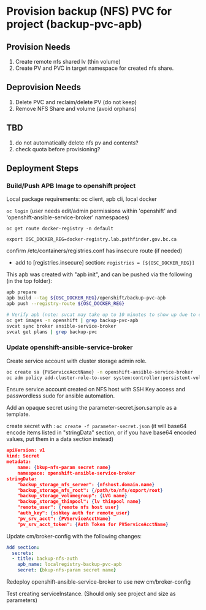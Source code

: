 # Provision backup (NFS) PVC for project (backup-pvc-apb)

## Provision Needs

1. Create remote nfs shared lv (thin volume)
2. Create PV and PVC in target namespace for created nfs share.

## Deprovision Needs

1. Delete PVC and reclaim/delete PV (do not keep)
2. Remove NFS Share and volume (avoid orphans)

## TBD

1. do not automatically delete nfs pv and contents?
2. check quota before provisioning?

## Deployment Steps

### Build/Push APB Image to openshift project

Local package requirements: oc client, apb cli, local docker

`oc login` (user needs edit/admin permissions within 'openshift' and 'openshift-ansible-service-broker' namespaces)

`oc get route docker-registry -n default`

`export OSC_DOCKER_REG=docker-registry.lab.pathfinder.gov.bc.ca`

confirm /etc/containers/registries.conf has insecure route (if needed)

- add to [registries.insecure] section:
  `registries = [${OSC_DOCKER_REG}]`

This apb was created with "apb init", and can be pushed via the following (in the top folder):

``` bash
apb prepare
apb build --tag ${OSC_DOCKER_REG}/openshift/backup-pvc-apb
apb push --registry-route ${OSC_DOCKER_REG}

# Verify apb (note: svcat may take up to 10 minutes to show up due to catalog refresh timer):
oc get images -n openshift | grep backup-pvc-apb
svcat sync broker ansible-service-broker
svcat get plans | grep backup-pvc
```

### Update openshift-ansible-service-broker

Create service account with cluster storage admin role.

``` bash
oc create sa {PVServiceAcctName} -n openshift-ansible-service-broker
oc adm policy add-cluster-role-to-user system:controller:persistent-volume-binder system:serviceaccount:openshift-ansible-service-broker:{PVServiceAcctName}
```

Ensure service account created on NFS host with SSH Key access and passwordless sudo for ansible automation.

Add an opaque secret using the parameter-secret.json.sample as a template.

create secret with : `oc create -f parameter-secret.json`
(it will base64 encode items listed in "stringData" section, or if you have base64 encoded values, put them in a data section instead)

``` json
apiVersion: v1
kind: Secret
metadata:
    name: {bkup-nfs-param secret name}
    namespace: openshift-ansible-service-broker
stringData:
    "backup_storage_nfs_server": {nfshost.domain.name}
    "backup_storage_nfs_root": {/path/to/nfs/export/root}
    "backup_storage_volumegroup": {LVG name}
    "backup_storage_thinpool": {lv thinpool name}
    "remote_user": {remote nfs host user}
    "auth_key": {sshkey auth for remote_user}
    "pv_srv_acct": {PVServiceAcctName}
    "pv_srv_acct_token": {Auth Token for PVServiceAcctName}
```

Update cm/broker-config with the following changes:

``` yaml
Add section:
  secrets:
  - title: backup-nfs-auth
    apb_name: localregistry-backup-pvc-apb
    secret: {bkup-nfs-param secret name}
```

Redeploy openshift-ansible-service-broker to use new cm/broker-config

Test creating serviceInstance. (Should only see project and size as parameters)
